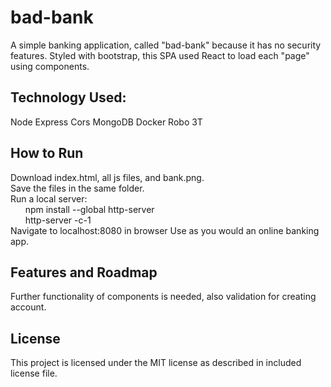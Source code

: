 # bad-bank
A simple banking application, called "bad-bank" because it has no security features. Styled with bootstrap, this SPA used React to load each "page" using components.

## Technology Used:
Node
Express
Cors
MongoDB
Docker
Robo 3T


## How to Run
Download index.html, all js files, and bank.png.  
Save the files in the same folder.  
Run a local server:  
&nbsp;&nbsp;&nbsp;&nbsp;&nbsp;&nbsp;npm install --global http-server  
&nbsp;&nbsp;&nbsp;&nbsp;&nbsp;&nbsp;http-server -c-1  
Navigate to localhost:8080 in browser
Use as you would an online banking app.

## Features and Roadmap
Further functionality of components is needed, also validation for creating account.

## License
This project is licensed under the MIT license as described in included license file.
